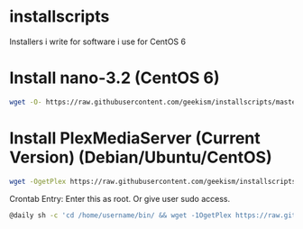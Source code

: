 # installscripts
Installers i write for software i use for CentOS 6

# Install nano-3.2 (CentOS 6)

```sh
wget -O- https://raw.githubusercontent.com/geekism/installscripts/master/install_nano32 | bash -
```

# Install PlexMediaServer (Current Version) (Debian/Ubuntu/CentOS)

```sh
wget -OgetPlex https://raw.githubusercontent.com/geekism/installscripts/master/install_plex | bash -
```

Crontab Entry:
Enter this as root. Or give user sudo access.
```sh
@daily sh -c 'cd /home/username/bin/ && wget -1OgetPlex https://raw.githubusercontent.com/geekism/installscripts/master/install_plex | bash getPlex >/dev/null 2>&1'
```
